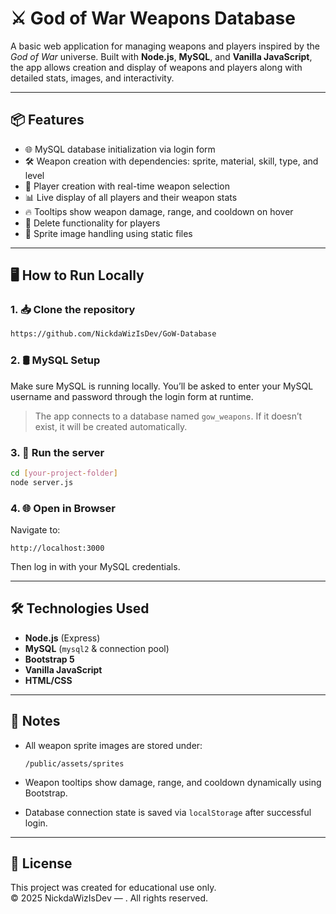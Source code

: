# ⚔️ God of War Weapons Database

A basic web application for managing weapons and players inspired by the *God of War* universe. Built with **Node.js**, **MySQL**, and **Vanilla JavaScript**, the app allows creation and display of weapons and players along with detailed stats, images, and interactivity.

---

## 📦 Features

- 🌐 MySQL database initialization via login form  
- 🛠️ Weapon creation with dependencies: sprite, material, skill, type, and level  
- 👤 Player creation with real-time weapon selection  
- 📊 Live display of all players and their weapon stats  
- 🔥 Tooltips show weapon damage, range, and cooldown on hover  
- 🧹 Delete functionality for players  
- 📂 Sprite image handling using static files  

---

## 🖥️ How to Run Locally

### 1. 📥 Clone the repository

```bash
https://github.com/NickdaWizIsDev/GoW-Database
```

### 2. 🛢️ MySQL Setup

Make sure MySQL is running locally. You’ll be asked to enter your MySQL username and password through the login form at runtime.

> The app connects to a database named `gow_weapons`. If it doesn’t exist, it will be created automatically.

### 3. 🏃 Run the server

```bash
cd [your-project-folder]
node server.js
```

### 4. 🌐 Open in Browser

Navigate to:

```
http://localhost:3000
```

Then log in with your MySQL credentials.

---

## 🛠️ Technologies Used

- **Node.js** (Express)  
- **MySQL** (`mysql2` & connection pool)  
- **Bootstrap 5**  
- **Vanilla JavaScript**  
- **HTML/CSS**  

---

## 📌 Notes

- All weapon sprite images are stored under:  
  ```
  /public/assets/sprites
  ```

- Weapon tooltips show damage, range, and cooldown dynamically using Bootstrap.

- Database connection state is saved via `localStorage` after successful login.

---

## 📜 License

This project was created for educational use only.  
© 2025 NickdaWizIsDev — . All rights reserved.
